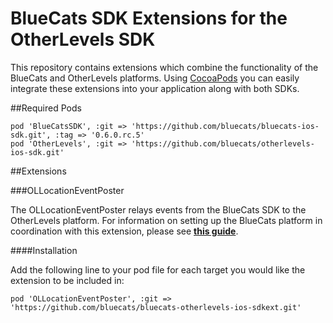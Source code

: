 BlueCats SDK Extensions for the OtherLevels SDK
================

This repository contains extensions which combine the functionality of the BlueCats and OtherLevels platforms.  Using [CocoaPods](http://www.cocoapods.org) you can easily integrate these extensions into your application along with both SDKs.

##Required Pods
````
pod 'BlueCatsSDK', :git => 'https://github.com/bluecats/bluecats-ios-sdk.git', :tag => '0.6.0.rc.5'
pod 'OtherLevels', :git => 'https://github.com/bluecats/otherlevels-ios-sdk.git'
````

##Extensions

###OLLocationEventPoster

The OLLocationEventPoster relays events from the BlueCats SDK to the OtherLevels platform.  For information on setting up the BlueCats platform in coordination with this extension, please see [**this guide**](https://github.com/bluecats/bluecats-otherlevels-ios-sdkext/wiki/OLLocationEventPoster).

####Installation

Add the following line to your pod file for each target you would like the extension to be included in:
````
pod 'OLLocationEventPoster', :git => 'https://github.com/bluecats/bluecats-otherlevels-ios-sdkext.git'
````


